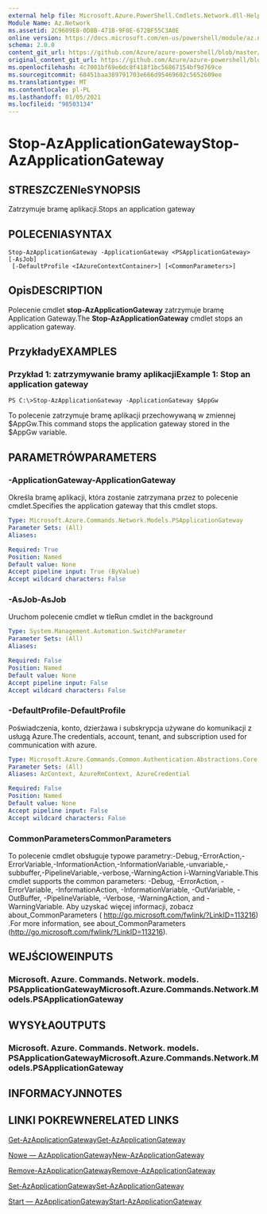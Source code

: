 ```yaml
---
external help file: Microsoft.Azure.PowerShell.Cmdlets.Network.dll-Help.xml
Module Name: Az.Network
ms.assetid: 2C9609E8-0D8B-471B-9F0E-672BF55C3A0E
online version: https://docs.microsoft.com/en-us/powershell/module/az.network/stop-azapplicationgateway
schema: 2.0.0
content_git_url: https://github.com/Azure/azure-powershell/blob/master/src/Network/Network/help/Stop-AzApplicationGateway.md
original_content_git_url: https://github.com/Azure/azure-powershell/blob/master/src/Network/Network/help/Stop-AzApplicationGateway.md
ms.openlocfilehash: 4c7001bf69e6dc8f418f1bc56867154bf9d769ce
ms.sourcegitcommit: 68451baa389791703e666d95469602c5652609ee
ms.translationtype: MT
ms.contentlocale: pl-PL
ms.lasthandoff: 01/05/2021
ms.locfileid: "98503134"
---
```

# <span data-ttu-id="00cfa-101">Stop-AzApplicationGateway</span><span class="sxs-lookup"><span data-stu-id="00cfa-101">Stop-AzApplicationGateway</span></span>

## <span data-ttu-id="00cfa-102">STRESZCZENIe</span><span class="sxs-lookup"><span data-stu-id="00cfa-102">SYNOPSIS</span></span>
<span data-ttu-id="00cfa-103">Zatrzymuje bramę aplikacji.</span><span class="sxs-lookup"><span data-stu-id="00cfa-103">Stops an application gateway</span></span>

## <span data-ttu-id="00cfa-104">POLECENIA</span><span class="sxs-lookup"><span data-stu-id="00cfa-104">SYNTAX</span></span>

```
Stop-AzApplicationGateway -ApplicationGateway <PSApplicationGateway> [-AsJob]
 [-DefaultProfile <IAzureContextContainer>] [<CommonParameters>]
```

## <span data-ttu-id="00cfa-105">Opis</span><span class="sxs-lookup"><span data-stu-id="00cfa-105">DESCRIPTION</span></span>
<span data-ttu-id="00cfa-106">Polecenie cmdlet **stop-AzApplicationGateway** zatrzymuje bramę Application Gateway.</span><span class="sxs-lookup"><span data-stu-id="00cfa-106">The **Stop-AzApplicationGateway** cmdlet stops an application gateway.</span></span>

## <span data-ttu-id="00cfa-107">Przykłady</span><span class="sxs-lookup"><span data-stu-id="00cfa-107">EXAMPLES</span></span>

### <span data-ttu-id="00cfa-108">Przykład 1: zatrzymywanie bramy aplikacji</span><span class="sxs-lookup"><span data-stu-id="00cfa-108">Example 1: Stop an application gateway</span></span>
```
PS C:\>Stop-AzApplicationGateway -ApplicationGateway $AppGw
```

<span data-ttu-id="00cfa-109">To polecenie zatrzymuje bramę aplikacji przechowywaną w zmiennej $AppGw.</span><span class="sxs-lookup"><span data-stu-id="00cfa-109">This command stops the application gateway stored in the $AppGw variable.</span></span>

## <span data-ttu-id="00cfa-110">PARAMETRÓW</span><span class="sxs-lookup"><span data-stu-id="00cfa-110">PARAMETERS</span></span>

### <span data-ttu-id="00cfa-111">-ApplicationGateway</span><span class="sxs-lookup"><span data-stu-id="00cfa-111">-ApplicationGateway</span></span>
<span data-ttu-id="00cfa-112">Określa bramę aplikacji, która zostanie zatrzymana przez to polecenie cmdlet.</span><span class="sxs-lookup"><span data-stu-id="00cfa-112">Specifies the application gateway that this cmdlet stops.</span></span>

```yaml
Type: Microsoft.Azure.Commands.Network.Models.PSApplicationGateway
Parameter Sets: (All)
Aliases:

Required: True
Position: Named
Default value: None
Accept pipeline input: True (ByValue)
Accept wildcard characters: False
```

### <span data-ttu-id="00cfa-113">-AsJob</span><span class="sxs-lookup"><span data-stu-id="00cfa-113">-AsJob</span></span>
<span data-ttu-id="00cfa-114">Uruchom polecenie cmdlet w tle</span><span class="sxs-lookup"><span data-stu-id="00cfa-114">Run cmdlet in the background</span></span>

```yaml
Type: System.Management.Automation.SwitchParameter
Parameter Sets: (All)
Aliases:

Required: False
Position: Named
Default value: None
Accept pipeline input: False
Accept wildcard characters: False
```

### <span data-ttu-id="00cfa-115">-DefaultProfile</span><span class="sxs-lookup"><span data-stu-id="00cfa-115">-DefaultProfile</span></span>
<span data-ttu-id="00cfa-116">Poświadczenia, konto, dzierżawa i subskrypcja używane do komunikacji z usługą Azure.</span><span class="sxs-lookup"><span data-stu-id="00cfa-116">The credentials, account, tenant, and subscription used for communication with azure.</span></span>

```yaml
Type: Microsoft.Azure.Commands.Common.Authentication.Abstractions.Core.IAzureContextContainer
Parameter Sets: (All)
Aliases: AzContext, AzureRmContext, AzureCredential

Required: False
Position: Named
Default value: None
Accept pipeline input: False
Accept wildcard characters: False
```

### <span data-ttu-id="00cfa-117">CommonParameters</span><span class="sxs-lookup"><span data-stu-id="00cfa-117">CommonParameters</span></span>
<span data-ttu-id="00cfa-118">To polecenie cmdlet obsługuje typowe parametry:-Debug,-ErrorAction,-ErrorVariable,-InformationAction,-InformationVariable,-unvariable,-subbuffer,-PipelineVariable,-verbose,-WarningAction i-WarningVariable.</span><span class="sxs-lookup"><span data-stu-id="00cfa-118">This cmdlet supports the common parameters: -Debug, -ErrorAction, -ErrorVariable, -InformationAction, -InformationVariable, -OutVariable, -OutBuffer, -PipelineVariable, -Verbose, -WarningAction, and -WarningVariable.</span></span> <span data-ttu-id="00cfa-119">Aby uzyskać więcej informacji, zobacz about_CommonParameters ( http://go.microsoft.com/fwlink/?LinkID=113216) .</span><span class="sxs-lookup"><span data-stu-id="00cfa-119">For more information, see about_CommonParameters (http://go.microsoft.com/fwlink/?LinkID=113216).</span></span>

## <span data-ttu-id="00cfa-120">WEJŚCIOWE</span><span class="sxs-lookup"><span data-stu-id="00cfa-120">INPUTS</span></span>

### <span data-ttu-id="00cfa-121">Microsoft. Azure. Commands. Network. models. PSApplicationGateway</span><span class="sxs-lookup"><span data-stu-id="00cfa-121">Microsoft.Azure.Commands.Network.Models.PSApplicationGateway</span></span>

## <span data-ttu-id="00cfa-122">WYSYŁA</span><span class="sxs-lookup"><span data-stu-id="00cfa-122">OUTPUTS</span></span>

### <span data-ttu-id="00cfa-123">Microsoft. Azure. Commands. Network. models. PSApplicationGateway</span><span class="sxs-lookup"><span data-stu-id="00cfa-123">Microsoft.Azure.Commands.Network.Models.PSApplicationGateway</span></span>

## <span data-ttu-id="00cfa-124">INFORMACYJN</span><span class="sxs-lookup"><span data-stu-id="00cfa-124">NOTES</span></span>

## <span data-ttu-id="00cfa-125">LINKI POKREWNE</span><span class="sxs-lookup"><span data-stu-id="00cfa-125">RELATED LINKS</span></span>

[<span data-ttu-id="00cfa-126">Get-AzApplicationGateway</span><span class="sxs-lookup"><span data-stu-id="00cfa-126">Get-AzApplicationGateway</span></span>](./Get-AzApplicationGateway.md)

[<span data-ttu-id="00cfa-127">Nowe — AzApplicationGateway</span><span class="sxs-lookup"><span data-stu-id="00cfa-127">New-AzApplicationGateway</span></span>](./New-AzApplicationGateway.md)

[<span data-ttu-id="00cfa-128">Remove-AzApplicationGateway</span><span class="sxs-lookup"><span data-stu-id="00cfa-128">Remove-AzApplicationGateway</span></span>](./Remove-AzApplicationGateway.md)

[<span data-ttu-id="00cfa-129">Set-AzApplicationGateway</span><span class="sxs-lookup"><span data-stu-id="00cfa-129">Set-AzApplicationGateway</span></span>](./Set-AzApplicationGateway.md)

[<span data-ttu-id="00cfa-130">Start — AzApplicationGateway</span><span class="sxs-lookup"><span data-stu-id="00cfa-130">Start-AzApplicationGateway</span></span>](./Start-AzApplicationGateway.md)


